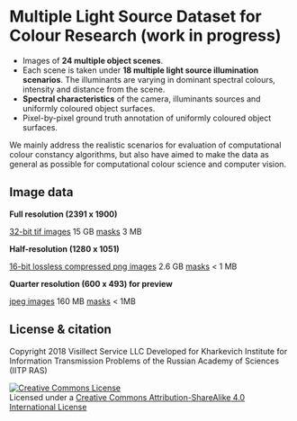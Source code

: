 # Multiple Light Source Dataset for Colour Research (work in progress)

+ Images of **24 multiple object scenes**.
+ Each scene is taken under **18 multiple light source illumination scenarios**. The illuminants are varying in dominant spectral colours, intensity and distance from the scene.
+ **Spectral characteristics** of the camera, illuminants sources and uniformly coloured object surfaces.
+ Pixel-by-pixel ground truth annotation of uniformly coloured object surfaces.

We mainly address the realistic scenarios for evaluation of computational colour constancy algorithms, but also have aimed to make the data as general as possible for computational colour science and computer vision. 

<!-- <img height="160px" width="840px" align="center" src="https://github.com/Visillect/MLS-dataset/blob/master/images/scenes-overview.png"> -->

## Image data

**Full resolution (2391 x 1900)**

[32-bit tif images](ftp://vis.iitp.ru/mls-dataset/images_32bit.zip) 15 GB
[masks](ftp://vis.iitp.ru/mls-dataset/masks_32bit.zip) 3 MB

**Half-resolution (1280 x 1051)**

[16-bit lossless compressed png images](ftp://vis.iitp.ru/mls-dataset/images_16bit.zip) 2.6 GB
[masks](ftp://vis.iitp.ru/mls-dataset/masks_16bit.zip) < 1 MB

**Quarter resolution (600 x 493) for preview**

[jpeg images](ftp://vis.iitp.ru/mls-dataset/images_preview.zip) 160 MB
[masks](ftp://vis.iitp.ru/mls-dataset/masks_preview.zip) < 1MB
<!-- 
Images files are organized as follwoing:

<pre>
├── 01
│   ├── 01_2HAL_DESK_B025.tif
│   ├── 01_2HAL_DESK_B050.tif
│   ├── 01_2HAL_DESK_B075.tif
│   ├── 01_2HAL_DESK_B100.tif
│   ├── ...
│   ├── 01_2HAL_DESK.tif
│   └── 01_2HAL.tif
├── 02
│   ...
├── 03
│   ...
</pre>

where 01, 02, 03 etc directories containes images for a single scene, and 2HAL, 2HAL_DESK, 2HAL_DESK_B025 indicates various lighting conditions of a given scene. The scene is provided with one mask ([scene_number].png). -->

<!-- ## Spectral data

[camera]() MB
[illuminants]() MB
[surfaces]() MB

**Camera**

**Illuminants**

**Surfaces** -->

## License & citation  

Copyright 2018 Visillect Service LLC
Developed for Kharkevich Institute for Information Transmission Problems of the Russian Academy of Sciences (IITP RAS)

<a rel="license" href="http://creativecommons.org/licenses/by-sa/4.0/"><img alt="Creative Commons License" style="border-width:0" src="https://i.creativecommons.org/l/by-sa/4.0/88x31.png" /></a><br />Licensed under a <a rel="license" href="http://creativecommons.org/licenses/by-sa/4.0/">Creative Commons Attribution-ShareAlike 4.0 International License</a>

<!-- If you use this dataset, please, cite our paper

    @article{smagina2019multiple,
    title={Multiple Light Source Dataset for Colour Research},
    author={Smagina, Anna and Grigoryev, Anton and Ershov, Egor},
    journal={arXiv preprint arXiv:},
    year={2019}
    } -->
